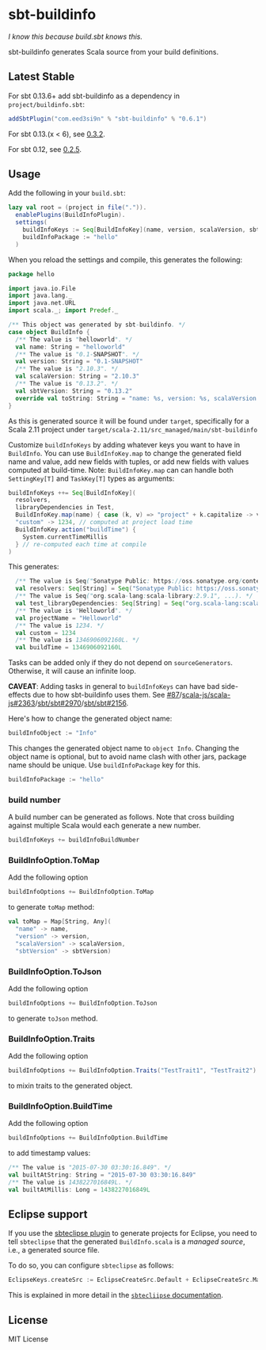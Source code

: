 sbt-buildinfo
=============

*I know this because build.sbt knows this.*

sbt-buildinfo generates Scala source from your build definitions.

Latest Stable
-------------

For sbt 0.13.6+ add sbt-buildinfo as a dependency in `project/buildinfo.sbt`:


```scala
addSbtPlugin("com.eed3si9n" % "sbt-buildinfo" % "0.6.1")
```

For sbt 0.13.(x < 6), see [0.3.2](https://github.com/sbt/sbt-buildinfo/tree/0.3.2).

For sbt 0.12, see [0.2.5](https://github.com/sbt/sbt-buildinfo/tree/0.2.5).

Usage
-----

Add the following in your `build.sbt`:

```scala
lazy val root = (project in file(".")).
  enablePlugins(BuildInfoPlugin).
  settings(
    buildInfoKeys := Seq[BuildInfoKey](name, version, scalaVersion, sbtVersion),
    buildInfoPackage := "hello"
  )
```

When you reload the settings and compile, this generates the following:

```scala
package hello

import java.io.File
import java.lang._
import java.net.URL
import scala._; import Predef._

/** This object was generated by sbt-buildinfo. */
case object BuildInfo {
  /** The value is "helloworld". */
  val name: String = "helloworld"
  /** The value is "0.1-SNAPSHOT". */
  val version: String = "0.1-SNAPSHOT"
  /** The value is "2.10.3". */
  val scalaVersion: String = "2.10.3"
  /** The value is "0.13.2". */
  val sbtVersion: String = "0.13.2"
  override val toString: String = "name: %s, version: %s, scalaVersion: %s, sbtVersion: %s" format (name, version, scalaVersion, sbtVersion)
}
```

As this is generated source it will be found under `target`, specifically for a Scala 2.11 project under `target/scala-2.11/src_managed/main/sbt-buildinfo`

Customize `buildInfoKeys` by adding whatever keys you want to have in `BuildInfo`. You can use `BuildInfoKey.map` to change the generated field name and value, add new fields with tuples, or add new fields with values computed at build-time. Note: `BuildInfoKey.map` can can handle both `SettingKey[T]` and `TaskKey[T]` types as arguments:

```scala
buildInfoKeys ++= Seq[BuildInfoKey](
  resolvers,
  libraryDependencies in Test,
  BuildInfoKey.map(name) { case (k, v) => "project" + k.capitalize -> v.capitalize },
  "custom" -> 1234, // computed at project load time
  BuildInfoKey.action("buildTime") {
    System.currentTimeMillis
  } // re-computed each time at compile
)
```

This generates:

```scala
  /** The value is Seq("Sonatype Public: https://oss.sonatype.org/content/groups/public"). */
  val resolvers: Seq[String] = Seq("Sonatype Public: https://oss.sonatype.org/content/groups/public")
  /** The value is Seq("org.scala-lang:scala-library:2.9.1", ...). */
  val test_libraryDependencies: Seq[String] = Seq("org.scala-lang:scala-library:2.9.1", ...)
  /** The value is "Helloworld". */
  val projectName = "Helloworld"
  /** The value is 1234. */
  val custom = 1234
  /** The value is 1346906092160L. */
  val buildTime = 1346906092160L
```

Tasks can be added only if they do not depend on `sourceGenerators`. Otherwise, it will cause an infinite loop.

**CAVEAT**: Adding tasks in general to `buildInfoKeys` can have bad side-effects due to how sbt-buildinfo uses them. See [#87][]/[scala-js/scala-js#2363][]/[sbt/sbt#2970][]/[sbt/sbt#2156][].

[#87]: https://github.com/sbt/sbt-buildinfo/issues/87
[scala-js/scala-js#2363]: https://github.com/scala-js/scala-js/issues/2363
[sbt/sbt#2970]: https://github.com/sbt/sbt/issues/2970
[sbt/sbt#2156]: https://github.com/sbt/sbt/issues/2156

Here's how to change the generated object name:

```scala
buildInfoObject := "Info"
```

This changes the generated object name to `object Info`. Changing the object name is optional, but to avoid name clash with other jars, package name should be unique. Use `buildInfoPackage` key for this.

```scala
buildInfoPackage := "hello"
```

### build number

A build number can be generated as follows. Note that cross building against multiple Scala would each generate a new number.

```scala
buildInfoKeys += buildInfoBuildNumber
```

### BuildInfoOption.ToMap

Add the following option

```scala
buildInfoOptions += BuildInfoOption.ToMap
```

to generate `toMap` method:

```scala
val toMap = Map[String, Any](
  "name" -> name,
  "version" -> version,
  "scalaVersion" -> scalaVersion,
  "sbtVersion" -> sbtVersion)
```

### BuildInfoOption.ToJson

Add the following option

```scala
buildInfoOptions += BuildInfoOption.ToJson
```

to generate `toJson` method.

### BuildInfoOption.Traits

Add the following option

```scala
buildInfoOptions += BuildInfoOption.Traits("TestTrait1", "TestTrait2")
```

to mixin traits to the generated object.

### BuildInfoOption.BuildTime

Add the following option

```scala
buildInfoOptions += BuildInfoOption.BuildTime
```

to add timestamp values:

```scala
/** The value is "2015-07-30 03:30:16.849". */
val builtAtString: String = "2015-07-30 03:30:16.849"
/** The value is 1438227016849L. */
val builtAtMillis: Long = 1438227016849L
```

Eclipse support
---------------

If you use the [sbteclipse plugin](https://github.com/typesafehub/sbteclipse) to generate projects for Eclipse, you need to tell `sbteclipse` that the generated `BuildInfo.scala` is a _managed source_, i.e., a generated source file.

To do so, you can configure `sbteclipse` as follows:

```scala
EclipseKeys.createSrc := EclipseCreateSrc.Default + EclipseCreateSrc.Managed
```

This is explained in more detail in the [`sbtecliipse` documentation](https://github.com/typesafehub/sbteclipse/wiki/Using-sbteclipse).

License
-------

MIT License
